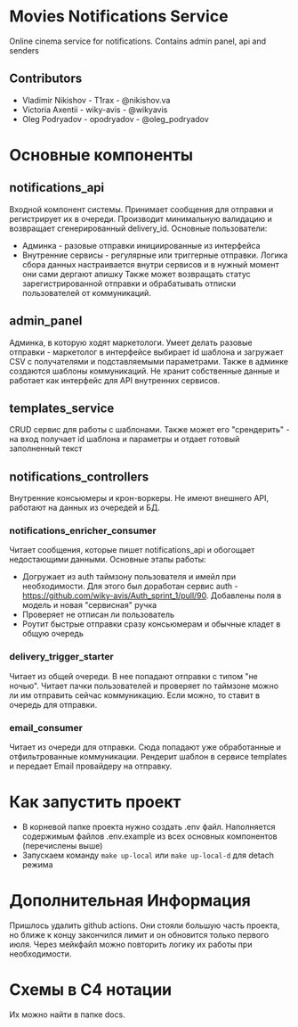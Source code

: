# Movies Notifications Service
Online cinema service for notifications. Contains admin panel, api and senders

## Contributors

- Vladimir Nikishov - T1rax - @nikishov.va
- Victoria Axentii - wiky-avis - @wikyavis
- Oleg Podryadov - opodryadov - @oleg_podryadov

# Основные компоненты
## notifications_api
Входной компонент системы. Принимает сообщения для отправки и регистрирует их в очереди.
Производит минимальную валидацию и возвращает сгенерированный delivery_id.
Основные пользователи:
- Админка - разовые отправки инициированные из интерфейса
- Внутренние сервисы - регулярные или триггерные отправки. Логика сбора данных настраивается внутри сервисов и в нужный момент они сами дергают апишку
Также может возвращать статус зарегистрированной отправки и обрабатывать отписки пользователей от коммуникаций.
## admin_panel
Админка, в которую ходят маркетологи.
Умеет делать разовые отправки - маркетолог в интерфейсе выбирает id шаблона и загружает CSV с получателями и подставляемыми параметрами.
Также в админке создаются шаблоны коммуникаций.
Не хранит собственные данные и работает как интерфейс для API внутренних сервисов.
## templates_service
CRUD сервис для работы с шаблонами. 
Также может его "срендерить" - на вход получает id шаблона и параметры и отдает готовый заполненный текст
## notifications_controllers
Внутренние консьюмеры и крон-воркеры. Не имеют внешнего API, работают на данных из очередей и БД.
### notifications_enricher_consumer
Читает сообщения, которые пишет notifications_api и обогощает недостающими данными.
Основные этапы работы:
- Догружает из auth таймзону пользователя и имейл при необходимости. Для этого был доработан сервис auth - https://github.com/wiky-avis/Auth_sprint_1/pull/90. Добавлены поля в модель и новая "сервисная" ручка
- Проверяет не отписан ли пользователь
- Роутит быстрые отправки сразу консьюмерам и обычные кладет в общую очередь
### delivery_trigger_starter
Читает из общей очереди. В нее попадают отправки с типом "не ночью". Читает пачки пользователей и проверяет по таймзоне можно ли им отправить сейчас коммуникацию. Если можно, то ставит в очередь для отправки.
### email_consumer
Читает из очереди для отправки. Сюда попадают уже обработанные и отфильтрованные коммуникации. 
Рендерит шаблон в сервисе templates и передает Email провайдеру на отправку.

# Как запустить проект
- В корневой папке проекта нужно создать .env файл. Наполняется содержимым файлов .env.example из всех основных компонентов (перечислены выше)
- Запускаем команду `make up-local` или `make up-local-d` для detach режима

# Дополнительная Информация
Пришлось удалить github actions. Они стояли большую часть проекта, но ближе к концу закончился лимит и он обновится только первого июля.
Через мейкфайл можно повторить логику их работы при необходимости.

# Схемы в C4 нотации
Их можно найти в папке docs.
